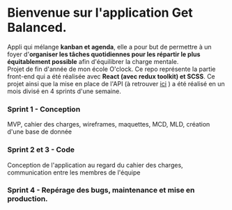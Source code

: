 
# Bienvenue sur l'application Get Balanced.   
Appli qui mélange **kanban et agenda**, elle a pour but de permettre à un foyer d'**organiser les tâches quotidiennes pour les répartir le plus équitablement possible** afin d'équilibrer la charge mentale.   
Projet de fin d'année de mon école O'clock. Ce repo représente la partie front-end qui a été réalisée avec **React (avec redux toolkit) et SCSS**.
Ce projet ainsi que la mise en place de l'API (à retrouver [ici](https://github.com/FabriceMilet/GetBalanced-back) ) a été réalisé en un mois divisé en 4 sprints d'une semaine.  
### Sprint 1 - Conception
MVP, cahier des charges, wireframes, maquettes, MCD, MLD, création d'une base de donnée
### Sprint 2 et 3 - Code
Conception de l'application au regard du cahier des charges, communication entre les membres de l'équipe 
### Sprint 4 - Repérage des bugs, maintenance et mise en production. 

